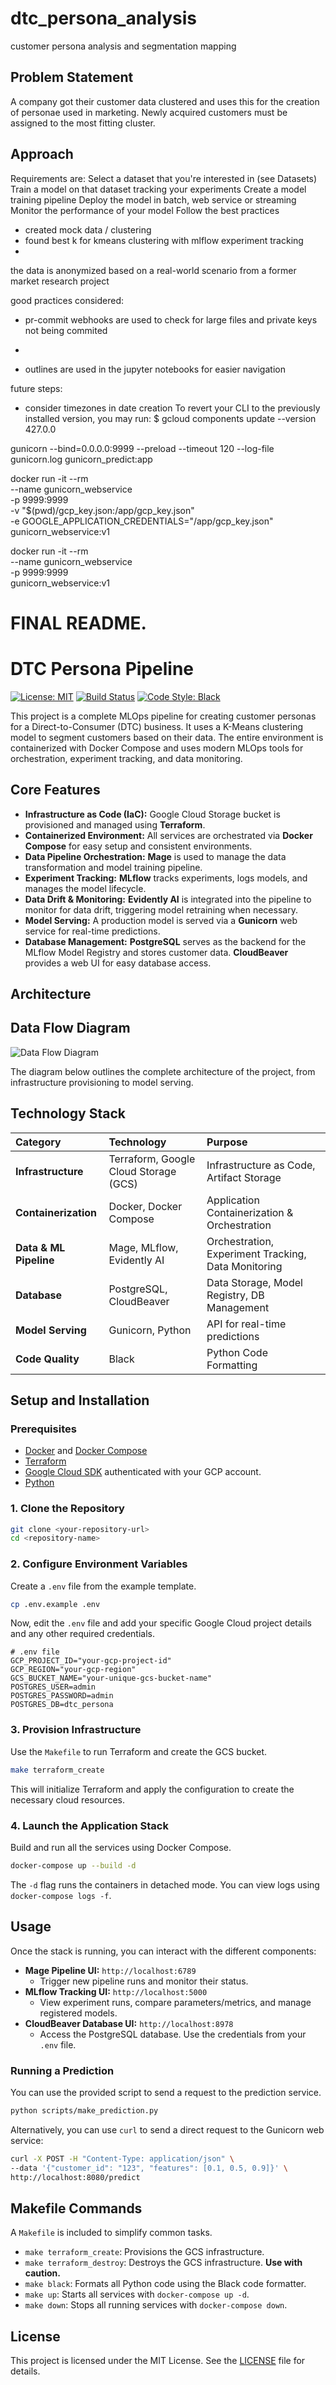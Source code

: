 # dtc_persona_analysis
customer persona analysis and segmentation mapping

<!--
![Bunny](./images/bunny.png)
-->

## Problem Statement  
A company got their customer data clustered and uses this for the creation of personae used in marketing.
Newly acquired customers must be assigned to the most fitting cluster.

## Approach
Requirements are:
Select a dataset that you're interested in (see Datasets)
Train a model on that dataset tracking your experiments
Create a model training pipeline
Deploy the model in batch, web service or streaming
Monitor the performance of your model
Follow the best practices

- created mock data / clustering
- found best k for kmeans clustering with mlflow experiment tracking
- 

the data is anonymized based on a real-world scenario from a former market research project


good practices considered:
- pr-commit webhooks are used to check for large files and private keys not being commited
- 

- outlines are used in the jupyter notebooks for easier navigation


future steps:
- consider timezones in date creation
To revert your CLI to the previously installed version, you may run:
$ gcloud components update --version 427.0.0

gunicorn --bind=0.0.0.0:9999 --preload  --timeout 120 --log-file gunicorn.log gunicorn_predict:app

docker run -it --rm \
  --name gunicorn_webservice \
  -p 9999:9999 \
  -v "$(pwd)/gcp_key.json:/app/gcp_key.json" \
  -e GOOGLE_APPLICATION_CREDENTIALS="/app/gcp_key.json" \
  gunicorn_webservice:v1

  docker run -it --rm \
  --name gunicorn_webservice \
  -p 9999:9999 \
  gunicorn_webservice:v1




# FINAL README. 
# DTC Persona Pipeline

[![License: MIT](https://img.shields.io/badge/License-MIT-yellow.svg)](https://opensource.org/licenses/MIT)
[![Build Status](https://img.shields.io/badge/build-passing-brightgreen)](https://github.com/)
[![Code Style: Black](https://img.shields.io/badge/code%20style-black-000000.svg)](https://github.com/psf/black)

This project is a complete MLOps pipeline for creating customer personas for a Direct-to-Consumer (DTC) business. It uses a K-Means clustering model to segment customers based on their data. The entire environment is containerized with Docker Compose and uses modern MLOps tools for orchestration, experiment tracking, and data monitoring.

## Core Features

*   **Infrastructure as Code (IaC):** Google Cloud Storage bucket is provisioned and managed using **Terraform**.
*   **Containerized Environment:** All services are orchestrated via **Docker Compose** for easy setup and consistent environments.
*   **Data Pipeline Orchestration:** **Mage** is used to manage the data transformation and model training pipeline.
*   **Experiment Tracking:** **MLflow** tracks experiments, logs models, and manages the model lifecycle.
*   **Data Drift & Monitoring:** **Evidently AI** is integrated into the pipeline to monitor for data drift, triggering model retraining when necessary.
*   **Model Serving:** A production model is served via a **Gunicorn** web service for real-time predictions.
*   **Database Management:** **PostgreSQL** serves as the backend for the MLflow Model Registry and stores customer data. **CloudBeaver** provides a web UI for easy database access.

## Architecture
## Data Flow Diagram  
![Data Flow Diagram](./images/dfd.svg)

The diagram below outlines the complete architecture of the project, from infrastructure provisioning to model serving.

## Technology Stack

| Category | Technology | Purpose |
| :--- | :--- | :--- |
| **Infrastructure** | Terraform, Google Cloud Storage (GCS) | Infrastructure as Code, Artifact Storage |
| **Containerization** | Docker, Docker Compose | Application Containerization & Orchestration |
| **Data & ML Pipeline**| Mage, MLflow, Evidently AI | Orchestration, Experiment Tracking, Data Monitoring |
| **Database** | PostgreSQL, CloudBeaver | Data Storage, Model Registry, DB Management |
| **Model Serving** | Gunicorn, Python | API for real-time predictions |
| **Code Quality** | Black | Python Code Formatting |

## Setup and Installation

### Prerequisites

*   [Docker](https://www.docker.com/get-started) and [Docker Compose](https://docs.docker.com/compose/install/)
*   [Terraform](https://learn.hashicorp.com/tutorials/terraform/install-cli)
*   [Google Cloud SDK](https://cloud.google.com/sdk/docs/install) authenticated with your GCP account.
*   [Python](https://www.python.org/downloads/)

### 1. Clone the Repository

```bash
git clone <your-repository-url>
cd <repository-name>
```

### 2. Configure Environment Variables

Create a `.env` file from the example template.

```bash
cp .env.example .env
```

Now, edit the `.env` file and add your specific Google Cloud project details and any other required credentials.

```env
# .env file
GCP_PROJECT_ID="your-gcp-project-id"
GCP_REGION="your-gcp-region"
GCS_BUCKET_NAME="your-unique-gcs-bucket-name"
POSTGRES_USER=admin
POSTGRES_PASSWORD=admin
POSTGRES_DB=dtc_persona
```

### 3. Provision Infrastructure

Use the `Makefile` to run Terraform and create the GCS bucket.

```bash
make terraform_create
```

This will initialize Terraform and apply the configuration to create the necessary cloud resources.

### 4. Launch the Application Stack

Build and run all the services using Docker Compose.

```bash
docker-compose up --build -d
```

The `-d` flag runs the containers in detached mode. You can view logs using `docker-compose logs -f`.

## Usage

Once the stack is running, you can interact with the different components:

*   **Mage Pipeline UI:** `http://localhost:6789`
    *   Trigger new pipeline runs and monitor their status.
*   **MLflow Tracking UI:** `http://localhost:5000`
    *   View experiment runs, compare parameters/metrics, and manage registered models.
*   **CloudBeaver Database UI:** `http://localhost:8978`
    *   Access the PostgreSQL database. Use the credentials from your `.env` file.

### Running a Prediction

You can use the provided script to send a request to the prediction service.

```bash
python scripts/make_prediction.py
```

Alternatively, you can use `curl` to send a direct request to the Gunicorn web service:

```bash
curl -X POST -H "Content-Type: application/json" \
--data '{"customer_id": "123", "features": [0.1, 0.5, 0.9]}' \
http://localhost:8080/predict
```

## Makefile Commands

A `Makefile` is included to simplify common tasks.

*   `make terraform_create`: Provisions the GCS infrastructure.
*   `make terraform_destroy`: Destroys the GCS infrastructure. **Use with caution.**
*   `make black`: Formats all Python code using the Black code formatter.
*   `make up`: Starts all services with `docker-compose up -d`.
*   `make down`: Stops all running services with `docker-compose down`.

## License

This project is licensed under the MIT License. See the [LICENSE](LICENSE) file for details.
